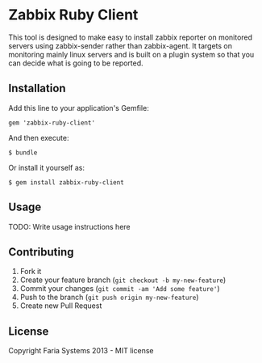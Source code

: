 Zabbix Ruby Client
====================

This tool is designed to make easy to install zabbix reporter on monitored servers using zabbix-sender rather than zabbix-agent. It targets on monitoring mainly linux servers and is built on a plugin system so that you can decide what is going to be reported.

## Installation

Add this line to your application's Gemfile:

    gem 'zabbix-ruby-client'

And then execute:

    $ bundle

Or install it yourself as:

    $ gem install zabbix-ruby-client

## Usage

TODO: Write usage instructions here

## Contributing

1. Fork it
2. Create your feature branch (`git checkout -b my-new-feature`)
3. Commit your changes (`git commit -am 'Add some feature'`)
4. Push to the branch (`git push origin my-new-feature`)
5. Create new Pull Request

## License

Copyright Faria Systems 2013 - MIT license